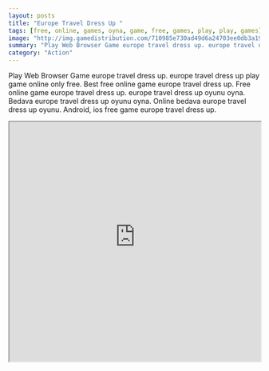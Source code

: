 ```yaml
---
layout: posts
title: "Europe Travel Dress Up "
tags: [free, online, games, oyna, game, free, games, play, play, games]
image: "http://img.gamedistribution.com/710985e730ad49d6a24703ee0db3a19f.jpg"
summary: "Play Web Browser Game europe travel dress up. europe travel dress up play game online only free. Best free online game europe travel dress up. Free online game europe travel dress up. europe travel dress up oyunu oyna. Bedava europe travel dress up oyunu oyna. Online bedava europe travel dress up oyunu. Android, ios free game europe travel dress up."
category: "Action"
---
```


Play Web Browser Game europe travel dress up. europe travel dress up play game online only free. Best free online game europe travel dress up. Free online game europe travel dress up. europe travel dress up oyunu oyna. Bedava europe travel dress up oyunu oyna. Online bedava europe travel dress up oyunu. Android, ios free game europe travel dress up.

<iframe width="100%" height="480px;" src="http://flash.gamedistribution.com?game=710985e730ad49d6a24703ee0db3a19f"></iframe>